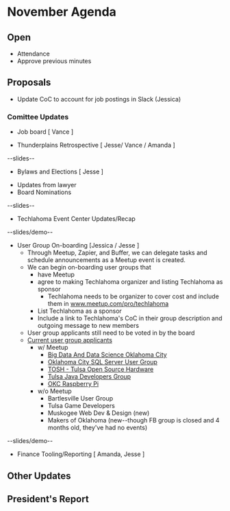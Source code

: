 # November Agenda

## Open
* Attendance
* Approve previous minutes

## Proposals
* Update CoC to account for job postings in Slack (Jessica)

### Comittee Updates

* Job board [ Vance ]

* Thunderplains Retrospective [ Jesse/ Vance / Amanda ]

--slides--
* Bylaws and Elections [ Jesse ]
 - Updates from lawyer
 - Board Nominations

--slides--
* Techlahoma Event Center Updates/Recap

--slides/demo--
* User Group On-boarding [Jessica / Jesse ]
  * Through Meetup, Zapier, and Buffer, we can delegate tasks and schedule announcements as a Meetup event is created.
  * We can begin on-boarding user groups that 
    * have Meetup
    * agree to making Techlahoma organizer and listing Techlahoma as sponsor
      * Techlahoma needs to be organizer to cover cost and include them in www.meetup.com/pro/techlahoma
    * List Techlahoma as a sponsor
    * Include a link to Techlahoma's CoC in their group description and outgoing message to new members
  * User group applicants still need to be voted in by the board
  * [Current user group applicants](https://github.com/techlahoma/user-groups/issues?q=is%3Aissue+is%3Aopen+label%3A%22User+Group+Application%22)
    * w/ Meetup
      * [Big Data And Data Science Oklahoma City](https://www.meetup.com/Big-Data-in-Oklahoma-City/)
      * [Oklahoma City SQL Server User Group](https://www.meetup.com/OKCSQL/)
      * [TOSH - Tulsa Open Source Hardware](https://www.meetup.com/Tulsa-Open-Source-Hardware-Meetup/)
      * [Tulsa Java Developers Group](https://www.meetup.com/Tulsa-Java-Developers-Group/)
      * [OKC Raspberry Pi](http://www.meetup.com/OKC-Raspberry-Pi-Meetup/)
    * w/o Meetup
      * Bartlesville User Group
      * Tulsa Game Developers
      * Muskogee Web Dev & Design (new)
      * Makers of Oklahoma (new--though FB group is closed and 4 months old, they've had no events)

--slides/demo--
* Finance Tooling/Reporting [ Amanda, Jesse ]

## Other Updates


## President's Report 
